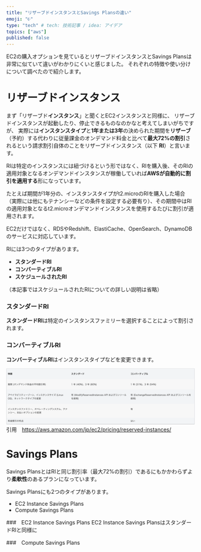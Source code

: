 ```yaml
---
title: "リザーブドインスタンスとSavings Plansの違い"
emoji: "☪️"
type: "tech" # tech: 技術記事 / idea: アイデア
topics: ["aws"]
published: false
---
```


EC2の購入オプションを見ているとリザーブドインスタンスとSavings Plansは非常に似ていて違いがわかりにくいと感じました。
それぞれの特徴や使い分けについて調べたので紹介します。


# リザーブドインスタンス
まず「リザーブド**インスタンス**」と聞くとEC2インスタンスと同様に、
リザーブドインスタンスが起動したり、停止できるものなのかなと考えてしまいがちですが、
実際には**インスタンスタイプ**と**1年または3年**の決められた期間を**リザーブ**（予約）する代わりに従量課金のオンデマンド料金と比べて**最大72%の割引**されるという請求割引自体のことをリザーブドインスタンス（以下 **RI**）と言います。

RIは特定のインスタンスには紐づけるという形ではなく、RIを購入後、そのRIの適用対象となるオンデマンドインスタンスが稼働していれば**AWSが自動的に割引を適用する**形になっています。

たとえば期間が1年分の、インスタンスタイプがt2.microのRIを購入した場合（実際には他にもテナンシーなどの条件を設定する必要有り）、その期間中はRIの適用対象となるt2.microオンデマンドインスタンスを使用するたびに割引が適用されます。

EC2だけではなく、RDSやRedshift、ElastiCache、OpenSearch、DynamoDBのサービスに対応しています。

RIには3つのタイプがあります。

- **スタンダードRI**
- **コンバーティブルRI**
- **スケジュールされたRI**

（本記事ではスケジュールされたRIについての詳しい説明は省略）
### スタンダードRI
**スタンダードRI**は特定のインスタンスファミリーを選択することによって割引されます。

### コンバーティブルRI
**コンバーティブルRI**はインスタンスタイプなどを変更できます。

![](/images/reserved-instances-or-saving-plans/Capture-2023-06-30-185230.png)
引用　https://aws.amazon.com/jp/ec2/pricing/reserved-instances/
# Savings Plans

Savings PlansとはRIと同じ割引率（最大72%の割引）であるにもかかわらずより**柔軟性**のあるプランになっています。


Savings Plansにも2つのタイプがあります。
- EC2 Instance Savings Plans
- Compute Savings Plans

###　EC2 Instance Savings Plans
EC2 Instance Savings PlansはスタンダードRIと同様に

###　Compute Savings Plans
